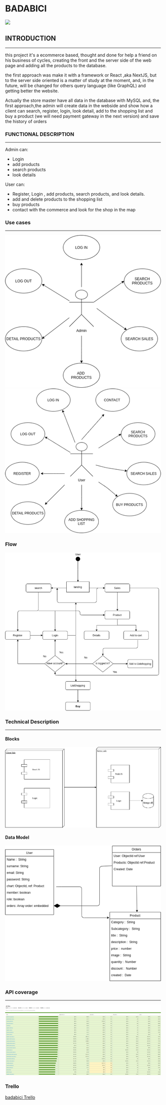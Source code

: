 #                               BADABICI

![](https://gifsanimados.de/img-gifsanimados.de/b/bicicletas/bicicleta-en-la-oficina.gif)

## INTRODUCTION

___
this project it's a ecommerce based, thought and done for help a friend on his business of cycles, creating the front and the server side of the web page and adding all the products to the database.

the first approach was make it with a framework or React ,aka NextJS, but to the server side oriented is a matter of study at the moment, and, in the future, will be changed for others query language (like GraphQL) and getting better the website.

Actually the store master have all data in the database with MySQL and, the first approach,the admin will create data in the webside  and show how a client can search, register, login, look detail, add to the shopping list and buy a product (we will need payment gateway in the next version) and save the history of orders   


### FUNCTIONAL DESCRIPTION
--------------------------
Admin can:

* Login 
* add products
* search products
* look details 

User can:
* Register, Login , add products, search products, and look details.
* add and delete products to the shopping list
* buy products 
* contact with the commerce and look for the shop in the map

### Use cases
--------



![](./use-cases-diagrams/usecaseadmin.png) 
![](./use-cases-diagrams/usecaseuser.png)

### Flow
![](./use-cases-diagrams/flowchart.png)

### Technical Description
--------------------------

#### Blocks
![](./use-cases-diagrams/blockcase.png)

#### Data Model

![](./use-cases-diagrams/datamodel.png)

### API coverage
------------------

![](./use-cases-diagrams/codecoverage.png)

### Trello

[badabici Trello](https://trello.com/b/upNSKRZq/badabici)